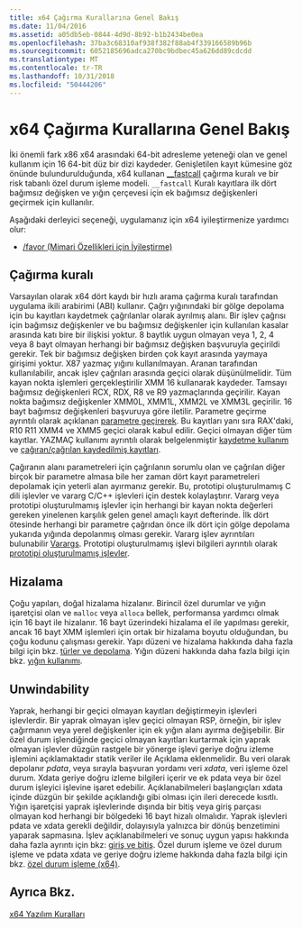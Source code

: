 ```yaml
---
title: x64 Çağırma Kurallarına Genel Bakış
ms.date: 11/04/2016
ms.assetid: a05db5eb-0844-4d9d-8b92-b1b2434be0ea
ms.openlocfilehash: 37ba3c68310af938f382f88ab4f339166589b96b
ms.sourcegitcommit: 6052185696adca270bc9bdbec45a626dd89cdcdd
ms.translationtype: MT
ms.contentlocale: tr-TR
ms.lasthandoff: 10/31/2018
ms.locfileid: "50444206"
---
```

# <a name="overview-of-x64-calling-conventions"></a>x64 Çağırma Kurallarına Genel Bakış

İki önemli fark x86 x64 arasındaki 64-bit adresleme yeteneği olan ve genel kullanım için 16 64-bit düz bir dizi kaydeder. Genişletilen kayıt kümesine göz önünde bulundurulduğunda, x64 kullanan [__fastcall](../cpp/fastcall.md) çağırma kuralı ve bir risk tabanlı özel durum işleme modeli. `__fastcall` Kuralı kayıtlara ilk dört bağımsız değişken ve yığın çerçevesi için ek bağımsız değişkenleri geçirmek için kullanılır.

Aşağıdaki derleyici seçeneği, uygulamanız için x64 iyileştirmenize yardımcı olur:

- [/favor (Mimari Özellikleri için İyileştirme)](../build/reference/favor-optimize-for-architecture-specifics.md)

## <a name="calling-convention"></a>Çağırma kuralı

Varsayılan olarak x64 dört kaydı bir hızlı arama çağırma kuralı tarafından uygulama ikili arabirimi (ABI) kullanır. Çağrı yığınındaki bir gölge depolama için bu kayıtları kaydetmek çağrılanlar olarak ayrılmış alanı. Bir işlev çağrısı için bağımsız değişkenler ve bu bağımsız değişkenler için kullanılan kasalar arasında katı bire bir ilişkisi yoktur. 8 baytlık uygun olmayan veya 1, 2, 4 veya 8 bayt olmayan herhangi bir bağımsız değişken başvuruyla geçirildi gerekir. Tek bir bağımsız değişken birden çok kayıt arasında yaymaya girişimi yoktur. X87 yazmaç yığını kullanılmayan. Aranan tarafından kullanılabilir, ancak işlev çağrıları arasında geçici olarak düşünülmelidir. Tüm kayan nokta işlemleri gerçekleştirilir XMM 16 kullanarak kaydeder. Tamsayı bağımsız değişkenleri RCX, RDX, R8 ve R9 yazmaçlarında geçirilir. Kayan nokta bağımsız değişkenler XMM0L, XMM1L, XMM2L ve XMM3L geçirilir. 16 bayt bağımsız değişkenleri başvuruya göre iletilir. Parametre geçirme ayrıntılı olarak açıklanan [parametre geçirerek](../build/parameter-passing.md). Bu kayıtları yanı sıra RAX'daki, R10 R11 XMM4 ve XMM5 geçici olarak kabul edilir. Geçici olmayan diğer tüm kayıtlar. YAZMAÇ kullanımı ayrıntılı olarak belgelenmiştir [kaydetme kullanım](../build/register-usage.md) ve [çağıran/çağrılan kaydedilmiş kayıtları](../build/caller-callee-saved-registers.md).

Çağıranın alanı parametreleri için çağrılanın sorumlu olan ve çağrılan diğer birçok bir parametre almasa bile her zaman dört kayıt parametreleri depolamak için yeterli alan ayırmanız gerekir. Bu, prototipi oluşturulmamış C dili işlevler ve vararg C/C++ işlevleri için destek kolaylaştırır. Vararg veya prototipi oluşturulmamış işlevler için herhangi bir kayan nokta değerleri gereken yinelenen karşılık gelen genel amaçlı kayıt defterinde. İlk dört ötesinde herhangi bir parametre çağrıdan önce ilk dört için gölge depolama yukarıda yığında depolanmış olması gerekir. Vararg işlev ayrıntıları bulunabilir [Varargs](../build/varargs.md). Prototipi oluşturulmamış işlevi bilgileri ayrıntılı olarak [prototipi oluşturulmamış işlevler](../build/unprototyped-functions.md).

## <a name="alignment"></a>Hizalama

Çoğu yapıları, doğal hizalama hizalanır. Birincil özel durumlar ve yığın işaretçisi olan ve `malloc` veya `alloca` bellek, performansa yardımcı olmak için 16 bayt ile hizalanır. 16 bayt üzerindeki hizalama el ile yapılması gerekir, ancak 16 bayt XMM işlemleri için ortak bir hizalama boyutu olduğundan, bu çoğu kodunu çalışması gerekir. Yapı düzeni ve hizalama hakkında daha fazla bilgi için bkz. [türler ve depolama](../build/types-and-storage.md). Yığın düzeni hakkında daha fazla bilgi için bkz. [yığın kullanımı](../build/stack-usage.md).

## <a name="unwindability"></a>Unwindability

Yaprak, herhangi bir geçici olmayan kayıtları değiştirmeyin işlevleri işlevlerdir. Bir yaprak olmayan işlev geçici olmayan RSP, örneğin, bir işlev çağırmanın veya yerel değişkenler için ek yığın alanı ayırma değişebilir. Bir özel durum işlendiğinde geçici olmayan kayıtları kurtarmak için yaprak olmayan işlevler düzgün rastgele bir yönerge işlevi geriye doğru izleme işlemini açıklamaktadır statik veriler ile Açıklama eklenmelidir. Bu veri olarak depolanır *pdata*, veya sırayla başvuran yordamı veri *xdata*, veri işleme özel durum. Xdata geriye doğru izleme bilgileri içerir ve ek pdata veya bir özel durum işleyici işlevine işaret edebilir. Açıklanabilmeleri başlangıçları xdata içinde düzgün bir şekilde açıklandığı gibi olması için ileri derecede kısıtlı. Yığın işaretçisi yaprak işlevlerinde dışında bir bitiş veya giriş parçası olmayan kod herhangi bir bölgedeki 16 bayt hizalı olmalıdır. Yaprak işlevleri pdata ve xdata gerekli değildir, dolayısıyla yalnızca bir dönüş benzetimini yaparak sapmasına. İşlev açıklanabilmeleri ve sonuç uygun yapısı hakkında daha fazla ayrıntı için bkz: [giriş ve bitiş](../build/prolog-and-epilog.md). Özel durum işleme ve özel durum işleme ve pdata xdata ve geriye doğru izleme hakkında daha fazla bilgi için bkz. [özel durum işleme (x64)](../build/exception-handling-x64.md).

## <a name="see-also"></a>Ayrıca Bkz.

[x64 Yazılım Kuralları](../build/x64-software-conventions.md)